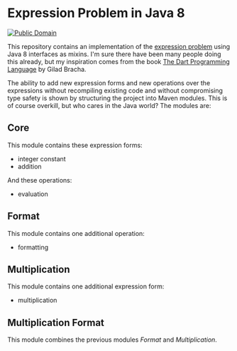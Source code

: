# Expression Problem in Java 8

[![Public Domain](http://i.creativecommons.org/p/zero/1.0/80x15.png)](http://creativecommons.org/publicdomain/zero/1.0/)

This repository contains an implementation of the [expression problem](https://en.wikipedia.org/wiki/Expression_problem)
using Java 8 interfaces as mixins. I'm sure there have been many people doing this already, but my inspiration comes
from the book [The Dart Programming Language](http://www.informit.com/store/dart-programming-language-9780321927705)
by Gilad Bracha.

The ability to add new expression forms and new operations over the expressions without recompiling existing code
and without compromising type safety is shown by structuring the project into Maven modules. This is of course
overkill, but who cares in the Java world? The modules are:

## Core

This module contains these expression forms:

- integer constant
- addition

And these operations:

- evaluation

## Format

This module contains one additional operation:

- formatting

## Multiplication

This module contains one additional expression form:

- multiplication

## Multiplication Format

This module combines the previous modules _Format_ and _Multiplication_.
